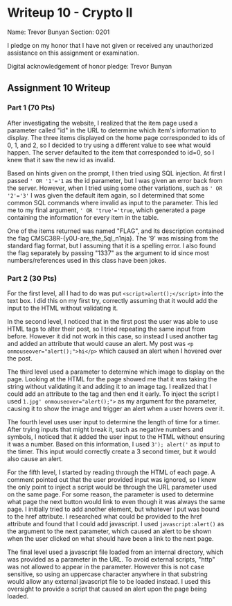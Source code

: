 Writeup 10 - Crypto II
=====

Name: Trevor Bunyan
Section: 0201

I pledge on my honor that I have not given or received any unauthorized assistance on this assignment or examination.

Digital acknowledgement of honor pledge: Trevor Bunyan

## Assignment 10 Writeup

### Part 1 (70 Pts)

After investigating the website, I realized that the item page used a parameter called "id" in the URL to determine which item's information to display. The three items displayed on the home page corresponded to ids of 0, 1, and 2, so I decided to try using a different value to see what would happen. The server defaulted to the item that corresponded to id=0, so I knew that it saw the new id as invalid.

Based on hints given on the prompt, I then tried using SQL injection. At first I passed `' OR '1'='1` as the id parameter, but I was given an error back from the server. However, when I tried using some other variations, such as `' OR '2'='3'` I was given the default item again, so I determined that some common SQL commands where invalid as input to the parameter. This led me to my final argument, `' OR 'true'='true`, which generated a page containing the information for every item in the table.

One of the items returned was named "FLAG", and its description contained the flag CMSC38R-{y0U-are_the_5ql_n1nja}. The '9' was missing from the standard flag format, but I assuming that it is a spelling error. I also found the flag separately by passing "1337" as the argument to id since most numbers/references used in this class have been jokes.

### Part 2 (30 Pts)

For the first level, all I had to do was put `<script>alert();</script>` into the text box. I did this on my first try, correctly assuming that it would add the input to the HTML without validating it.

In the second level, I noticed that in the first post the user was able to use HTML tags to alter their post, so I tried repeating the same input from before. However it did not work in this case, so instead I used another tag and added an attribute that would cause an alert. My post was `<p onmouseover="alert();">hi</p>` which caused an alert when I hovered over the post.

The third level used a parameter to determine which image to display on the page. Looking at the HTML for the page showed me that it was taking the string without validating it and adding it to an image tag. I realized that I could add an attribute to the tag and then end it early. To inject the script I used `1.jpg' onmouseover="alert();">` as my argument for the parameter, causing it to show the image and trigger an alert when a user hovers over it.

The fourth level uses user input to determine the length of time for a timer. After trying inputs that might break it, such as negative numbers and symbols, I noticed that it added the user input to the HTML without ensuring it was a number. Based on this information, I used `3'); alert('` as input to the timer. This input would correctly create a 3 second timer, but it would also cause an alert.

For the fifth level, I started by reading through the HTML of each page. A comment pointed out that the user provided input was ignored, so I knew the only point to inject a script would be through the URL parameter used on the same page. For some reason, the parameter is used to determine what page the next button would link to even though it was always the same page. I initially tried to add another element, but whatever I put was bound to the href attribute. I researched what could be provided to the href attribute and found that I could add javascript. I used `javascript:alert()` as the argument to the next parameter, which caused an alert to be shown when the user clicked on what should have been a link to the next page.

The final level used a javascript file loaded from an internal directory, which was provided as a parameter in the URL. To avoid external scripts, "http" was not allowed to appear in the parameter. However this is not case sensitive, so using an uppercase character anywhere in that substring would allow any external javascript file to be loaded instead. I used this oversight to provide a script that caused an alert upon the page being loaded.